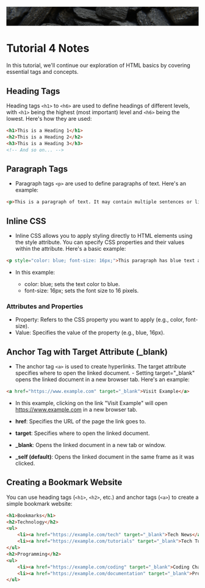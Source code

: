 ![Banner](https://github.com/Auspicious-EX/DailyWebDev/blob/main/Day%2004/images/banner.gif?raw=true)

# Tutorial **4** Notes

In this tutorial, we'll continue our exploration of HTML basics by covering essential tags and concepts.

## Heading Tags

Heading tags `<h1>` to `<h6>` are used to define headings of different levels, with `<h1>` being the highest (most important) level and `<h6>` being the lowest. Here's how they are used:

```html
<h1>This is a Heading 1</h1>
<h2>This is a Heading 2</h2>
<h3>This is a Heading 3</h3>
<!-- And so on... -->
```
## Paragraph Tags
- Paragraph tags `<p>` are used to define paragraphs of text. Here's an example:
```html
<p>This is a paragraph of text. It may contain multiple sentences or lines.</p>
```
## Inline CSS
- Inline CSS allows you to apply styling directly to HTML elements using the style attribute. You can specify CSS properties and their values within the attribute. Here's a basic example:
```html
<p style="color: blue; font-size: 16px;">This paragraph has blue text and a font size of 16 pixels.</p>
```
- In this example:

    - color: blue; sets the text color to blue.
    - font-size: 16px; sets the font size to 16 pixels.

### Attributes and Properties
- Property: Refers to the CSS property you want to apply (e.g., color, font-size).
- Value: Specifies the value of the property (e.g., blue, 16px).

## Anchor Tag with Target Attribute (_blank)
- The anchor tag `<a>` is used to create hyperlinks. The target attribute specifies where to open the linked document. - Setting target="_blank" opens the linked document in a new browser tab. Here's an example:

```html
<a href="https://www.example.com" target="_blank">Visit Example</a>
```
- In this example, clicking on the link "Visit Example" will open https://www.example.com in a new browser tab.

- **href**: Specifies the URL of the page the link goes to.
- **target**: Specifies where to open the linked document.
- **_blank**: Opens the linked document in a new tab or window.
- **_self (default)**: Opens the linked document in the same frame as it was clicked.

## Creating a Bookmark Website
You can use heading tags (`<h1>`, `<h2>`, etc.) and anchor tags (`<a>`) to create a simple bookmark website:
```html
<h1>Bookmarks</h1>
<h2>Technology</h2>
<ul>
    <li><a href="https://example.com/tech" target="_blank">Tech News</a></li>
    <li><a href="https://example.com/tutorials" target="_blank">Tech Tutorials</a></li>
</ul>
<h2>Programming</h2>
<ul>
    <li><a href="https://example.com/coding" target="_blank">Coding Challenges</a></li>
    <li><a href="https://example.com/documentation" target="_blank">Programming Documentation</a></li>
</ul>

```